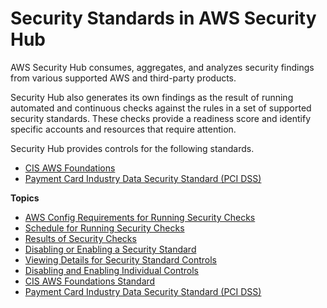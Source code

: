 # Security Standards in AWS Security Hub<a name="securityhub-standards"></a>

AWS Security Hub consumes, aggregates, and analyzes security findings from various supported AWS and third\-party products\.

Security Hub also generates its own findings as the result of running automated and continuous checks against the rules in a set of supported security standards\. These checks provide a readiness score and identify specific accounts and resources that require attention\.

Security Hub provides controls for the following standards\.
+ [CIS AWS Foundations](securityhub-standards-cis.md)
+ [Payment Card Industry Data Security Standard \(PCI DSS\)](securityhub-standards-pcidss.md)

**Topics**
+ [AWS Config Requirements for Running Security Checks](securityhub-standards-awsconfigrules.md)
+ [Schedule for Running Security Checks](securityhub-standards-schedule.md)
+ [Results of Security Checks](securityhub-standards-results.md)
+ [Disabling or Enabling a Security Standard](securityhub-standards-enable-disable.md)
+ [Viewing Details for Security Standard Controls](securityhub-standards-view-controls.md)
+ [Disabling and Enabling Individual Controls](securityhub-standards-enable-disable-controls.md)
+ [CIS AWS Foundations Standard](securityhub-standards-cis.md)
+ [Payment Card Industry Data Security Standard \(PCI DSS\)](securityhub-standards-pcidss.md)